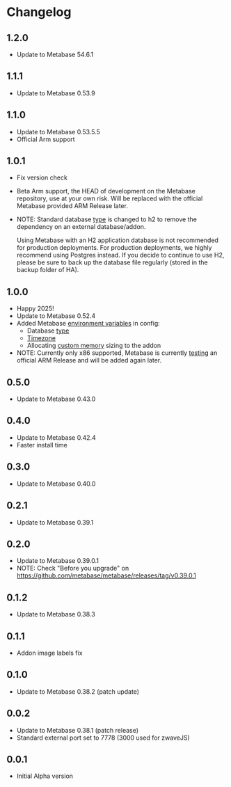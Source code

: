 # Changelog

## 1.2.0

- Update to Metabase 54.6.1

## 1.1.1

- Update to Metabase 0.53.9

## 1.1.0

- Update to Metabase 0.53.5.5
- Official Arm support

## 1.0.1

- Fix version check
- Beta Arm support, the HEAD of development on the Metabase repository, use at your own risk. Will be replaced with the official Metabase provided ARM Release later.
- NOTE: Standard database [type](https://www.metabase.com/docs/latest/installation-and-operation/configuring-application-database) is changed to h2 to remove the dependency on an external database/addon.

  Using Metabase with an H2 application database is not recommended for production deployments. For production deployments, we highly recommend using Postgres instead. If you decide to continue to use H2, please be sure to back up the database file regularly (stored in the backup folder of HA).

## 1.0.0

- Happy 2025!
- Update to Metabase 0.52.4
- Added Metabase [environment variables](https://www.metabase.com/docs/latest/configuring-metabase/environment-variables) in config:
  - Database [type](https://www.metabase.com/docs/latest/installation-and-operation/configuring-application-database)
  - [Timezone](https://www.metabase.com/docs/latest/installation-and-operation/running-metabase-on-docker#setting-the-java-timezone)
  - Allocating [custom memory](https://www.metabase.com/docs/latest/troubleshooting-guide/running#allocating-more-memory-to-the-jvm) sizing to the addon
- NOTE: Currently only x86 supported, Metabase is currently [testing](https://github.com/metabase/metabase/issues/13119#issuecomment-2539434988) an official ARM Release and will be added again later.

## 0.5.0

- Update to Metabase 0.43.0

## 0.4.0

- Update to Metabase 0.42.4
- Faster install time

## 0.3.0

- Update to Metabase 0.40.0

## 0.2.1

- Update to Metabase 0.39.1

## 0.2.0

- Update to Metabase 0.39.0.1
- NOTE: Check "Before you upgrade" on https://github.com/metabase/metabase/releases/tag/v0.39.0.1

## 0.1.2

- Update to Metabase 0.38.3

## 0.1.1

- Addon image labels fix

## 0.1.0

- Update to Metabase 0.38.2 (patch update)

## 0.0.2

- Update to Metabase 0.38.1 (patch release)
- Standard external port set to 7778 (3000 used for zwaveJS)

## 0.0.1

- Initial Alpha version
